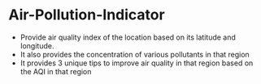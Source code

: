 # Air-Pollution-Indicator

- Provide air quality index of the location based on its latitude and longitude.  
- It also provides the concentration of various pollutants in that region
- It provides 3 unique tips to improve air quality in that region based on the AQI in that region
